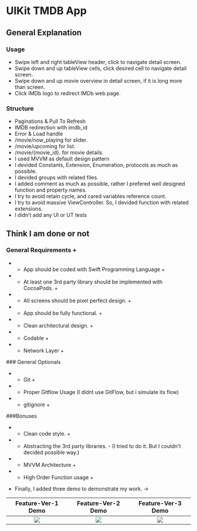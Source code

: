 # UIKit TMDB App

## General Explanation
### Usage
- Swipe left and right tableView header, click to navigate detail screen.
- Swipe down and up tableView cells, click desired cell to navigate detail screen.
- Swipe down and up movie overview in detail screen, if it is long more than screen.
- Click IMDb logo to redirect IMDb web page.

### Structure
- Paginations & Pull To Refresh
- IMDB redirection with imdb_id
- Error & Load handle
- /movie/now_playing for slider.
- /movie/upcoming for list.
- /movie/{movie_id}. for movie details.
- I used MVVM as default design pattern
- I devided Constants, Extension, Enumeration, protocols as much as possible.
- I devided groups with related files.
- I added comment as much as possible, rather I prefered well designed function and property names.
- I try to avoid retain cycle, and cared variables reference count.
- I try to avoid massive ViewController. So, I devided function with related extensions.
- I didn’t add any UI or UT tests

## Think I am done or not
### General Requirements +
-  + App should be coded with Swift Programming Language +
-  + At least one 3rd party library should be implemented with CocoaPods. +
-  + All screens should be pixel perfect design. +
-  + App should be fully functional. +
-  + Clean architectural design. +
-  + Codable +
-  + Network Layer +

### General Optionals
- + Git +
- + Proper Gitflow Usage (I didnt use GitFlow, but i simulate its flow)
- + gitignore +

###Bonuses
- + Clean code style. +
- + Abstracting the 3rd party libraries. - (I tried to do it. But I couldn't decided possible way.)
- + MVVM Architecture +
- + High Order Function usage +

- Finally, I added three demo to demonstrate my work. ->

Feature-Ver-1 Demo         |  Feature-Ver-2 Demo       |  Feature-Ver-3 Demo
:-------------------------:|:-------------------------:|:-------------------------:
![](DemoGifs/Feature-Ver-1.gif)|![](DemoGifs/Feature-Ver-2.gif)|![](DemoGifs/Feature-Ver-3.gif) 
